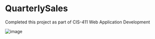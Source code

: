 # QuarterlySales

Completed this project as part of CIS-411 Web Application Development

![image](https://user-images.githubusercontent.com/85357500/235725346-53a7df56-7af7-4c87-872f-56382d393453.png)
